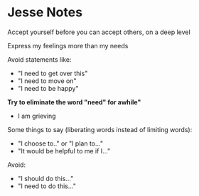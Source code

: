 # Jesse Notes

Accept yourself before you can accept others, on a deep level

Express my feelings more than my needs

Avoid statements like:

- "I need to get over this"
- "I need to move on"
- "I need to be happy"

**Try to eliminate the word "need" for awhile"**

- I am grieving



Some things to say (liberating words instead of limiting words):

- "I choose to.." or "I plan to..."
- "It would be helpful to me if I..."

Avoid:

- "I should do this..."
- "I need to do this..."